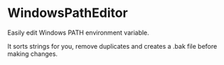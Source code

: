 WindowsPathEditor
=================

Easily edit Windows PATH environment variable.

It sorts strings for you, remove duplicates and creates a .bak file before making changes.